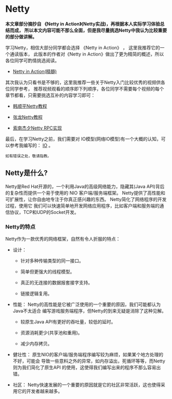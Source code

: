 # Netty

**本文章部分摘抄自 《Netty in Action》(Netty实战)，再根据本人实际学习体验总结而成，
所以本文内容可能不那么全面，但是我尽量挑选Netty中我认为比较重要的部分做讲解。**

学习Netty，相信大部分同学都会选择 《Netty in Action》 ， 这里我推荐它的一个通读版本，
此版本的作者对《Netty in Action》做出了更为精简的概述，所以各位同学可酌情挑选阅读。

- [Netty in Action(精髓)](https://waylau.com/essential-netty-in-action/index.html)

其次我认为只看书是不够的，这里我推荐一些关于Netty入门比较优秀的视频供各位同学参考，
推荐视频观看的顺序即下列顺序，各位同学不需要每个视频的每个章节都看，只需要挑选互补的内容学习即可：

- [韩顺平Netty教程](https://www.bilibili.com/video/BV1DJ411m7NR)

- [张龙Netty教程](https://www.bilibili.com/video/BV1cb411F7En)

- [索南杰夕Netty RPC实现](https://www.bilibili.com/video/BV1Rb411h7jZ)


最后，在学习Netty之前，我们需要对 IO模型(网络IO模型)有一个大概的认知，可以参考我编写的：
[IO](https://guang19.github.io/framework-learning/gitbook_doc/jdk-jvm-juc/IO.html) 。


````text
如有错误之处，敬请指教。
````


## Netty是什么?

Netty是Red Hat开源的，一个利用Java的高级网络能力，隐藏其(Java API)背后的复杂性而提供一个易于使用的 NIO 客户端/服务端框架。
Netty提供了高性能和可扩展性，让你自由地专注于你真正感兴趣的东西。 Netty简化了网络程序的开发过程，使用它
我们可以快速简单地开发网络应用程序，比如客户端和服务端的通信协议，TCP和UDP的Socket开发。


### Netty的特点
Netty作为一款优秀的网络框架，自然有令人折服的特点：

- 设计：
  
  - 针对多种传输类型的同一接口。
  
  - 简单但更强大的线程模型。
  
  - 真正的无连接的数据报套接字支持。
  
  - 链接逻辑复用。
  
- 性能： Netty的高性能是它被广泛使用的一个重要的原因，我们可能都认为Java不太适合
编写游戏服务端程序，但Netty的到来无疑是消除了这种见解。

  - 较原生Java API有更好的吞吐量，较低的延时。
  
  - 资源消耗更少(共享池和重用)。
  
  - 减少内存拷贝。
  
- 健壮性： 原生NIO的客户端/服务端程序编写较为麻烦，如果某个地方处理的不好，可能会
  导致一些意料之外的异常，如内存溢出，死循环等等，而Netty则为我们简化了原生API
  的使用，这使得我们编写出来的程序不那么容易出错。
  
- 社区： Netty快速发展的一个重要的原因就是它的社区非常活跃，这也使得采用它的开发者越来越多。